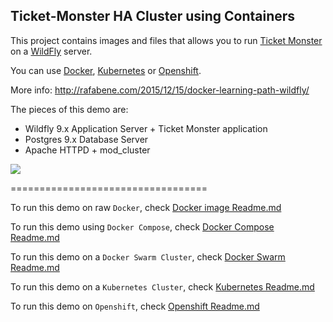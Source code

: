Ticket-Monster HA Cluster using Containers
------------------------------------------


This project contains images and files that allows you to run [Ticket Monster](http://www.jboss.org/ticket-monster/) on a [WildFly](http://www.wildfly.org) server.

You can use [Docker](https://www.docker.com/), [Kubernetes](http://kubernetes.io/) or [Openshift](https://www.openshift.org/).

More info: http://rafabene.com/2015/12/15/docker-learning-path-wildfly/

The pieces of this demo are:

- Wildfly 9.x Application Server + Ticket Monster application
- Postgres 9.x Database Server
- Apache HTTPD + mod_cluster

![](http://rafabene.com/images/docker_mod_cluster.png)

==================================

To run this demo on raw `Docker`, check [Docker image Readme.md](https://github.com/rafabene/devops-demo/blob/master/Dockerfiles/ticketmonster-ha/Readme.md)

To run this demo using `Docker Compose`, check [Docker Compose Readme.md](https://github.com/rafabene/devops-demo/blob/master/compose/Readme.md)

To run this demo on a `Docker Swarm Cluster`, check [Docker Swarm Readme.md](https://github.com/rafabene/devops-demo/blob/master/swarm/Readme.md)

To run this demo on a `Kubernetes Cluster`, check [Kubernetes Readme.md](https://github.com/rafabene/devops-demo/blob/master/kubernetes/Readme.md)

To run this demo on `Openshift`, check [Openshift Readme.md](https://github.com/rafabene/devops-demo/blob/master/openshift/Readme.md)
